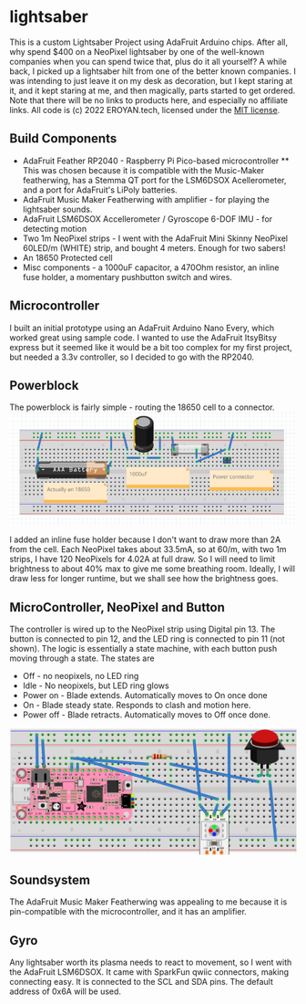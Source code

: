 # lightsaber
This is a custom Lightsaber Project using AdaFruit Arduino chips.  After all, why spend $400 on a NeoPixel lightsaber by one of the well-known companies when you can spend twice that, plus do it all yourself?
A while back, I picked up a lightsaber hilt from one of the better known companies.  I was intending to just leave it on my desk as decoration, but I kept staring at it, and it kept staring at me, and then magically, parts started to get ordered.
Note that there will be no links to products here, and especially no affiliate links.
All code is (c) 2022 EROYAN.tech, licensed under the [MIT license](https://opensource.org/licenses/MIT).
## Build Components
* AdaFruit Feather RP2040 - Raspberry Pi Pico-based microcontroller
** This was chosen because it is compatible with the Music-Maker featherwing, has a Stemma QT port for the LSM6DSOX Acellerometer, and a port for AdaFruit's LiPoly batteries.
* AdaFruit Music Maker Featherwing with amplifier - for playing the lightsaber sounds.  
* AdaFruit LSM6DSOX Accellerometer / Gyroscope 6-DOF IMU - for detecting motion
* Two 1m NeoPixel strips - I went with the AdaFruit Mini Skinny NeoPixel 60LED/m (WHITE) strip, and bought 4 meters.  Enough for two sabers!
* An 18650 Protected cell
* Misc components - a 1000uF capacitor, a 470Ohm resistor, an inline fuse holder, a momentary pushbutton switch and wires.
## Microcontroller
I built an initial prototype using an AdaFruit Arduino Nano Every, which  worked great using sample code.  I wanted to use the AdaFruit ItsyBitsy
express but it seemed like it would be a bit too complex for my first project, but needed a 3.3v controller, so I decided to go with the RP2040.
## Powerblock
The powerblock is fairly simple - routing the 18650 cell to a connector.
![Powerblock](https://github.com/yorick-eroyan/lightsaber/blob/main/diagrams/powerblock.png)

I added an inline fuse holder because I don't want to draw more than 2A from the cell.  Each NeoPixel takes about 33.5mA, so at 60/m, with two 1m strips, I have 120 NeoPixels for 4.02A at full draw.  So I will need to limit brightness to about 40% max to give me some breathing room.  Ideally, I will draw less for longer runtime, but we shall see how the brightness goes.
## MicroController, NeoPixel and Button
The controller is wired up to the NeoPixel strip using Digital pin 13.  The button is connected to pin 12, and the LED ring is connected to pin 11 (not shown).  The logic is essentially a state machine, with each button push moving through a state.  The states are
* Off - no neopixels, no LED ring
* Idle - No neopixels, but LED ring glows
* Power on - Blade extends.  Automatically moves to On once done
* On - Blade steady state.  Responds to clash and motion here.
* Power off - Blade retracts.  Automatically moves to Off once done.

![Blade Control](https://github.com/yorick-eroyan/lightsaber/blob/main/diagrams/blade.png)

## Soundsystem
The AdaFruit Music Maker Featherwing was appealing to me because it is pin-compatible with the microcontroller, and it has an amplifier.
## Gyro
Any lightsaber worth its plasma needs to react to movement, so I went with the AdaFruit LSM6DSOX.  It came with SparkFun qwiic connectors, making connecting easy.
It is connected to the SCL and SDA pins.  The default address of 0x6A will be used.


